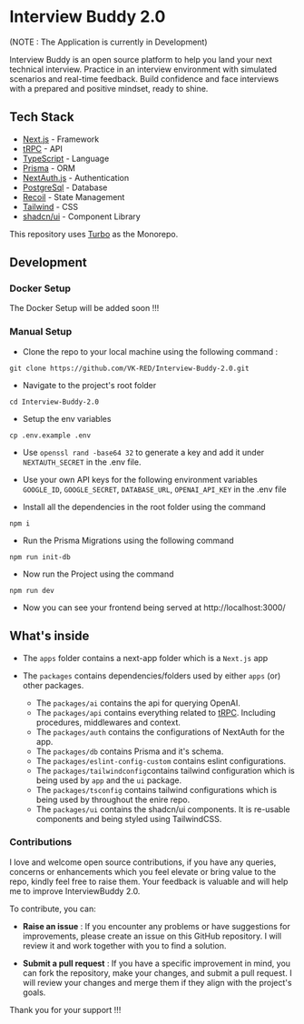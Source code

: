 # Interview Buddy 2.0

(NOTE : The Application is currently in Development)

Interview Buddy is an open source platform to help you land your next technical interview. Practice in an interview environment with simulated scenarios and real-time feedback. Build confidence and face interviews with a prepared and positive mindset, ready to shine.

## Tech Stack

- [Next.js](https://nextjs.org/)                 - Framework
- [tRPC](https://trpc.io/)                      - API
- [TypeScript](https://www.typescriptlang.org/)  - Language
- [Prisma](https://www.prisma.io/)               - ORM
- [NextAuth.js](https://next-auth.js.org/)       - Authentication
- [PostgreSql](https://www.postgresql.org/)      - Database
- [Recoil](https://recoiljs.org/)                - State Management
- [Tailwind](https://tailwindcss.com/)           - CSS
- [shadcn/ui](https://ui.shadcn.com/)            - Component Library

This repository uses [Turbo](https://turbo.build/repo) as the Monorepo.

## Development

### Docker Setup

The Docker Setup will be added soon !!! 

### Manual Setup

- Clone the repo to your local machine using the following command :

```
git clone https://github.com/VK-RED/Interview-Buddy-2.0.git
```
- Navigate to the project's root folder

```
cd Interview-Buddy-2.0
```
- Setup the env variables

```
cp .env.example .env
```
- Use `openssl rand -base64 32` to generate a key and add it under `NEXTAUTH_SECRET` in the .env file.
- Use your own API keys for the following environment variables `GOOGLE_ID`, `GOOGLE_SECRET`, `DATABASE_URL`, `OPENAI_API_KEY` in the .env file

- Install all the dependencies in the root folder using the command

```
npm i
```


- Run the Prisma Migrations using the following command

```
npm run init-db
```


- Now run the Project using the command

```
npm run dev
```

- Now you can see your frontend being served at http://localhost:3000/


## What's inside

- The `apps` folder contains a next-app folder which is a `Next.js` app
- The `packages` contains dependencies/folders used by either `apps` (or) other packages.

    - The `packages/ai` contains the api for querying OpenAI.
    - The `packages/api` contains everything related to [tRPC](https://trpc.io/). Including procedures, middlewares and context.
    - The `packages/auth` contains the configurations of NextAuth for the app.
    - The `packages/db` contains Prisma and it's schema.
    - The `packages/eslint-config-custom` contains eslint configurations.
    - The `packages/tailwindconfig`contains tailwind configuration which is being used by `app` and the `ui` package.
    - The `packages/tsconfig` contains tailwind configurations which is being used by throughout the enire repo.
    - The `packages/ui` contains the shadcn/ui components. It is re-usable components and being styled using TailwindCSS.

### Contributions

I love and welcome open source contributions, if you have any queries, concerns or enhancements which you feel elevate or bring value to the repo, kindly feel free to raise them. Your feedback is valuable and will help me to improve InterviewBuddy 2.0.

To contribute, you can:

   - **Raise an issue** : If you encounter any problems or have suggestions for improvements, please create an issue on this GitHub repository. I will review it and  work together with you to find a solution.

   - **Submit a pull request** : If you have a specific improvement in mind, you can fork the repository, make your changes, and submit a pull request. I will review your changes and merge them if they align with the project's goals.

Thank you for your support !!!